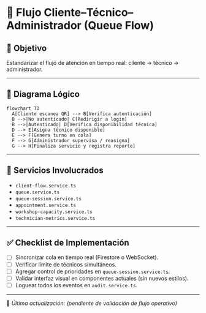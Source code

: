 # 🔄 Flujo Cliente–Técnico–Administrador (Queue Flow)

## 📘 Objetivo
Estandarizar el flujo de atención en tiempo real: cliente → técnico → administrador.

---

## 🧭 Diagrama Lógico
```mermaid
flowchart TD
  A[Cliente escanea QR] --> B[Verifica autenticación]
  B -->|No autenticado| C[Redirigir a login]
  B -->|Autenticado| D[Verifica disponibilidad técnica]
  D --> E[Asigna técnico disponible]
  E --> F[Genera turno en cola]
  F --> G[Administrador supervisa / reasigna]
  G --> H[Finaliza servicio y registra reporte]
```

---

## 🧩 Servicios Involucrados

* `client-flow.service.ts`
* `queue.service.ts`
* `queue-session.service.ts`
* `appointment.service.ts`
* `workshop-capacity.service.ts`
* `technician-metrics.service.ts`

---

## ✅ Checklist de Implementación

* [ ] Sincronizar cola en tiempo real (Firestore o WebSocket).
* [ ] Verificar límite de técnicos simultáneos.
* [ ] Agregar control de prioridades en `queue-session.service.ts`.
* [ ] Validar interfaz visual en componentes actuales (sin nuevos estilos).
* [ ] Loguear todos los eventos en `audit.service.ts`.

---

📍 *Última actualización:* *(pendiente de validación de flujo operativo)*